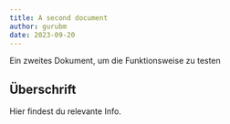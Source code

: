 ```yaml
---
title: A second document
author: gurubm
date: 2023-09-20
---
```


Ein zweites Dokument, um die Funktionsweise zu testen

## Überschrift

Hier findest du relevante Info.
